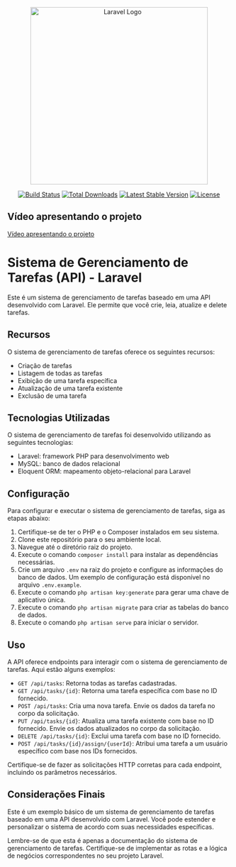 <p align="center"><a href="https://laravel.com" target="_blank"><img src="https://raw.githubusercontent.com/laravel/art/master/logo-lockup/5%20SVG/2%20CMYK/1%20Full%20Color/laravel-logolockup-cmyk-red.svg" width="400" alt="Laravel Logo"></a></p>

<p align="center">
<a href="https://github.com/laravel/framework/actions"><img src="https://github.com/laravel/framework/workflows/tests/badge.svg" alt="Build Status"></a>
<a href="https://packagist.org/packages/laravel/framework"><img src="https://img.shields.io/packagist/dt/laravel/framework" alt="Total Downloads"></a>
<a href="https://packagist.org/packages/laravel/framework"><img src="https://img.shields.io/packagist/v/laravel/framework" alt="Latest Stable Version"></a>
<a href="https://packagist.org/packages/laravel/framework"><img src="https://img.shields.io/packagist/l/laravel/framework" alt="License"></a>
</p>

<h2>
    Vídeo apresentando o projeto
</h2>

<a href="https://youtu.be/haohj4zzSJo">Vídeo apresentando o projeto</a>

# Sistema de Gerenciamento de Tarefas (API) - Laravel

Este é um sistema de gerenciamento de tarefas baseado em uma API desenvolvido com Laravel. Ele permite que você crie, leia, atualize e delete tarefas.

## Recursos

O sistema de gerenciamento de tarefas oferece os seguintes recursos:

- Criação de tarefas
- Listagem de todas as tarefas
- Exibição de uma tarefa específica
- Atualização de uma tarefa existente
- Exclusão de uma tarefa

## Tecnologias Utilizadas

O sistema de gerenciamento de tarefas foi desenvolvido utilizando as seguintes tecnologias:

- Laravel: framework PHP para desenvolvimento web
- MySQL: banco de dados relacional
- Eloquent ORM: mapeamento objeto-relacional para Laravel

## Configuração

Para configurar e executar o sistema de gerenciamento de tarefas, siga as etapas abaixo:

1. Certifique-se de ter o PHP e o Composer instalados em seu sistema.
2. Clone este repositório para o seu ambiente local.
3. Navegue até o diretório raiz do projeto.
4. Execute o comando `composer install` para instalar as dependências necessárias.
5. Crie um arquivo `.env` na raiz do projeto e configure as informações do banco de dados. Um exemplo de configuração está disponível no arquivo `.env.example`.
6. Execute o comando `php artisan key:generate` para gerar uma chave de aplicativo única.
7. Execute o comando `php artisan migrate` para criar as tabelas do banco de dados.
8. Execute o comando `php artisan serve` para iniciar o servidor.

## Uso

A API oferece endpoints para interagir com o sistema de gerenciamento de tarefas. Aqui estão alguns exemplos:

- `GET /api/tasks`: Retorna todas as tarefas cadastradas.
- `GET /api/tasks/{id}`: Retorna uma tarefa específica com base no ID fornecido.
- `POST /api/tasks`: Cria uma nova tarefa. Envie os dados da tarefa no corpo da solicitação.
- `PUT /api/tasks/{id}`: Atualiza uma tarefa existente com base no ID fornecido. Envie os dados atualizados no corpo da solicitação.
- `DELETE /api/tasks/{id}`: Exclui uma tarefa com base no ID fornecido.
- `POST /api/tasks/{id}/assign/{userId}`: Atribui uma tarefa a um usuário específico com base nos IDs fornecidos.

Certifique-se de fazer as solicitações HTTP corretas para cada endpoint, incluindo os parâmetros necessários.

## Considerações Finais

Este é um exemplo básico de um sistema de gerenciamento de tarefas baseado em uma API desenvolvido com Laravel. Você pode estender e personalizar o sistema de acordo com suas necessidades específicas.

Lembre-se de que esta é apenas a documentação do sistema de gerenciamento de tarefas. Certifique-se de implementar as rotas e a lógica de negócios correspondentes no seu projeto Laravel.
